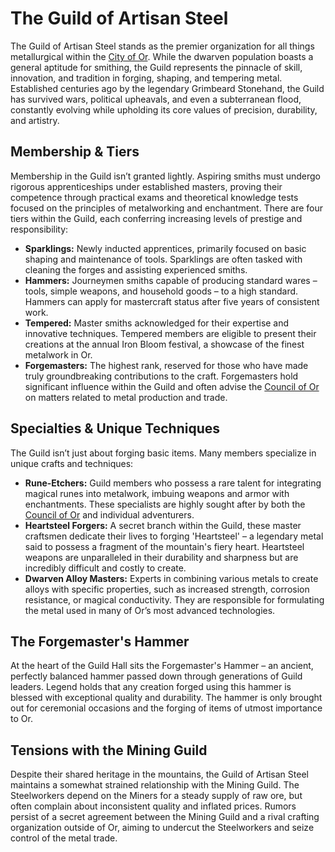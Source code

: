 # The Guild of Artisan Steel

The Guild of Artisan Steel stands as the premier organization for all things metallurgical within the [City of Or](/geography/settlement/city/city-of-or.md). While the dwarven population boasts a general aptitude for smithing, the Guild represents the pinnacle of skill, innovation, and tradition in forging, shaping, and tempering metal. Established centuries ago by the legendary Grimbeard Stonehand, the Guild has survived wars, political upheavals, and even a subterranean flood, constantly evolving while upholding its core values of precision, durability, and artistry.

## Membership & Tiers

Membership in the Guild isn’t granted lightly. Aspiring smiths must undergo rigorous apprenticeships under established masters, proving their competence through practical exams and theoretical knowledge tests focused on the principles of metalworking and enchantment. There are four tiers within the Guild, each conferring increasing levels of prestige and responsibility:

*   **Sparklings:** Newly inducted apprentices, primarily focused on basic shaping and maintenance of tools. Sparklings are often tasked with cleaning the forges and assisting experienced smiths.
*   **Hammers:**  Journeymen smiths capable of producing standard wares – tools, simple weapons, and household goods – to a high standard.  Hammers can apply for mastercraft status after five years of consistent work.
*   **Tempered:** Master smiths acknowledged for their expertise and innovative techniques. Tempered members are eligible to present their creations at the annual Iron Bloom festival, a showcase of the finest metalwork in Or.
*   **Forgemasters:** The highest rank, reserved for those who have made truly groundbreaking contributions to the craft. Forgemasters hold significant influence within the Guild and often advise the [Council of Or](/geography/settlement/city/city-of-or/council-of-or.md) on matters related to metal production and trade.

## Specialties & Unique Techniques

The Guild isn’t just about forging basic items. Many members specialize in unique crafts and techniques:

*   **Rune-Etchers:** Guild members who possess a rare talent for integrating magical runes into metalwork, imbuing weapons and armor with enchantments. These specialists are highly sought after by both the [Council of Or](/geography/settlement/city/city-of-or/council-of-or.md) and individual adventurers.
*   **Heartsteel Forgers:** A secret branch within the Guild, these master craftsmen dedicate their lives to forging 'Heartsteel' – a legendary metal said to possess a fragment of the mountain's fiery heart. Heartsteel weapons are unparalleled in their durability and sharpness but are incredibly difficult and costly to create.
*   **Dwarven Alloy Masters:** Experts in combining various metals to create alloys with specific properties, such as increased strength, corrosion resistance, or magical conductivity. They are responsible for formulating the metal used in many of Or’s most advanced technologies.

## The Forgemaster's Hammer

At the heart of the Guild Hall sits the Forgemaster's Hammer – an ancient, perfectly balanced hammer passed down through generations of Guild leaders. Legend holds that any creation forged using this hammer is blessed with exceptional quality and durability. The hammer is only brought out for ceremonial occasions and the forging of items of utmost importance to Or.

## Tensions with the Mining Guild

Despite their shared heritage in the mountains, the Guild of Artisan Steel maintains a somewhat strained relationship with the Mining Guild. The Steelworkers depend on the Miners for a steady supply of raw ore, but often complain about inconsistent quality and inflated prices. Rumors persist of a secret agreement between the Mining Guild and a rival crafting organization outside of Or, aiming to undercut the Steelworkers and seize control of the metal trade.
